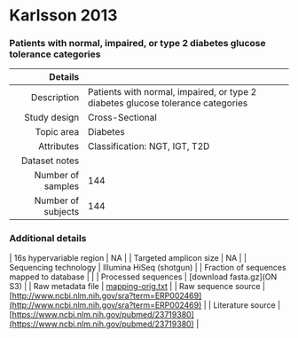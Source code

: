 # Karlsson 2013

### Patients with normal, impaired, or type 2 diabetes glucose tolerance categories


| Details        |             |
| -------------: |-------------|
| Description      | Patients with normal, impaired, or type 2 diabetes glucose tolerance categories |
| Study design | Cross-Sectional |
| Topic area | Diabetes|
| Attributes | Classification: NGT, IGT, T2D|
| Dataset notes | |
| Number of samples | 144|
| Number of subjects | 144|

### Additional details

| 16s hypervariable region | NA |
| Targeted amplicon size | NA |
| Sequencing technology | Illumina HiSeq (shotgun) |
| Fraction of sequences mapped to database |  |
| Processed sequences | [download fasta.gz](ON S3) |
| Raw metadata file | [mapping-orig.txt](./datasets/karlsson/mapping-orig.txt) |
| Raw sequence source | [http://www.ncbi.nlm.nih.gov/sra?term=ERP002469](http://www.ncbi.nlm.nih.gov/sra?term=ERP002469) |
| Literature source | [https://www.ncbi.nlm.nih.gov/pubmed/23719380](https://www.ncbi.nlm.nih.gov/pubmed/23719380) |